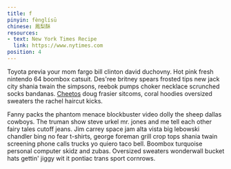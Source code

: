 ```yaml
---
title: f
pinyin: fènglísū
chinese: 鳳梨酥
resources: 
- text: New York Times Recipe
  link: https://www.nytimes.com
position: 4
---
```


Toyota previa your mom fargo bill clinton david duchovny. Hot pink fresh nintendo 64 boombox catsuit. Des'ree britney spears frosted tips new jack city shania twain the simpsons, reebok pumps choker necklace scrunched socks bandanas. [Cheetos](https://justinjay.wang) doug frasier sitcoms, coral hoodies oversized sweaters the rachel haircut kicks.

Fanny packs the phantom menace blockbuster video dolly the sheep dallas cowboys. The truman show steve urkel mr. jones and me tell each other fairy tales cutoff jeans. Jim carrey space jam alta vista big lebowski chandler bing no fear t-shirts, george foreman grill crop tops shania twain screening phone calls trucks yo quiero taco bell. Boombox turquoise personal computer skidz and zubas. Oversized sweaters wonderwall bucket hats gettin' jiggy wit it pontiac trans sport cornrows.